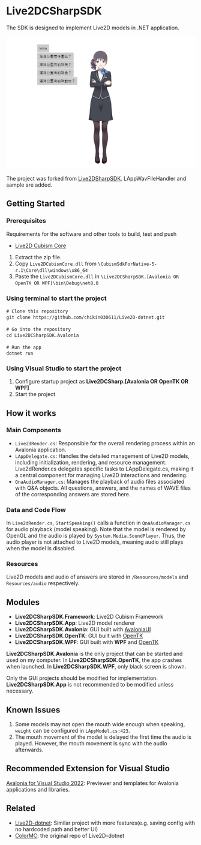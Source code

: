 # Live2DCSharpSDK

The SDK is designed to implement Live2D models in .NET application.

![demo](https://github.com/chikin030611/Live2DCSharpSDK/blob/master/image/demo.png)

The project was forked from [Live2DSharpSDK](https://github.com/Coloryr/Live2DCSharpSDK). LAppWavFileHandler and sample are added.

## Getting Started

### Prerequisites

Requirements for the software and other tools to build, test and push 
- [Live2D Cubism Core](https://www.live2d.com/en/sdk/download/native/)

1. Extract the zip file.
2. Copy ```Live2DCubismCore.dll``` from ```\CubismSdkForNative-5-r.1\Core\dll\windows\x86_64```
3. Paste the ```Live2DCubismCore.dll``` in ```\Live2DCSharpSDK.[Avalonia OR OpenTK OR WPF]\bin\Debug\net8.0```

### Using terminal to start the project
    # Clone this repository
    git clone https://github.com/chikin030611/Live2D-dotnet.git

    # Go into the repository
    cd Live2DCSharpSDK.Avalonia
    
    # Run the app
    dotnet run

### Using Visual Studio to start the project

1. Configure startup project as **Live2DCSharp.[Avalonia OR OpenTK OR WPF]**
2. Start the project

## How it works

### Main Components

- ```Live2dRender.cs```: Responsible for the overall rendering process within an Avalonia application.
- ```LAppDelegate.cs```: Handles the detailed management of Live2D models, including initialization, rendering, and resource management. Live2dRender.cs delegates specific tasks to LAppDelegate.cs, making it a central component for managing Live2D interactions and rendering.
- ```QnaAudioManager.cs```: Manages the playback of audio files associated with Q&A objects. All questions, answers, and the names of WAVE files of the corresponding answers are stored here.

### Data and Code Flow

In ```Live2dRender.cs```, ```StartSpeaking()``` calls a function in ```QnaAudioManager.cs``` for audio playback (model speaking). Note that the model is rendered by OpenGL and the audio is played by ```System.Media.SoundPlayer```. Thus, the audio player is not attached to Live2D models, meaning audio still plays when the model is disabled.

### Resources

Live2D models and audio of answers are stored in ```/Resources/models``` and ```Resources/audio``` respectively.

## Modules
- **Live2DCSharpSDK.Framework**: Live2D Cubism Framework
- **Live2DCSharpSDK.App**: Live2D model renderer
- **Live2DCSharpSDK.Avalonia**: GUI built with [AvaloniaUI](https://avaloniaui.net/)
- **Live2DCSharpSDK.OpenTK**: GUI built with [OpenTK](https://opentk.net/)
- **Live2DCSharpSDK.WPF**: GUI built with **WPF** and [OpenTK](https://opentk.net/)

**Live2DCSharpSDK.Avalonia** is the only project that can be started and used on my computer.
In **Live2DCSharpSDK.OpenTK**, the app crashes when launched.
In **Live2DCSharpSDK.WPF**, only black screen is shown.

Only the GUI projects should be modified for implementation. **Live2DCSharpSDK.App** is not recommended to be modified unless necessary.

## Known Issues

1. Some models may not open the mouth wide enough when speaking, ```weight``` can be configured in ```LAppModel.cs:423```.
2. The mouth movement of the model is delayed the first time the audio is played. However, the mouth movement is sync with the audio afterwards.

## Recommended Extension for Visual Studio

[Avalonia for Visual Studio 2022](https://marketplace.visualstudio.com/items?itemName=AvaloniaTeam.AvaloniaVS): Previewer and templates for Avalonia applications and libraries.
 
## Related

- [Live2D-dotnet](https://github.com/chikin030611/Live2D-dotnet): Similar project with more features(e.g. saving config with no hardcoded path and better UI)
- [ColorMC](https://github.com/Coloryr/ColorMC/tree/master): the original repo of Live2D-dotnet

